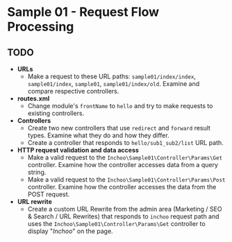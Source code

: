 # Sample 01 - Request Flow Processing

## TODO
* **URLs**
    * Make a request to these URL paths: `sample01/index/index`, `sample01/index`, `sample01`, `sample01/index/old`. 
      Examine and compare respective controllers.
* **routes.xml**
    * Change module's `frontName` to `hello` and try to make requests to existing controllers.
* **Controllers**
    * Create two new controllers that use `redirect` and `forward` result types. Examine what they do and how they differ.
    * Create a controller that responds to `hello/sub1_sub2/list` URL path.
* **HTTP request validation and data access**
    * Make a valid request to the `Inchoo\Sample01\Controller\Params\Get` controller. Examine how the controller accesses 
      data from a query string.
    * Make a valid request to the `Inchoo\Sample01\Controller\Params\Post` controller. Examine how the controller accesses 
      the data from the POST request.
* **URL rewrite**
    * Create a custom URL Rewrite from the admin area (Marketing / SEO & Search / URL Rewrites) that responds to 
      `inchoo` request path and uses the `Inchoo\Sample01\Controller\Params\Get` controller to display "_Inchoo_" 
      on the page.
